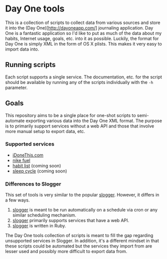 # Day One tools

This is a collection of scripts to collect data from various sources and store
it into the (Day One)[http://dayoneapp.com/] journaling application.  Day One
is a fantastic application so I'd like to put as much of the data about my
habits, Internet usage, goals, etc. into it as possible.  Luckily, the format
for Day One is simply XML in the form of OS X plists.  This makes it very easy
to import data into.

## Running scripts

Each script supports a single service.  The documentation, etc. for the script
should be available by running any of the scripts individually with the `-h`
parameter.

## Goals

This repository aims to be a single place for one-shot scripts to semi-automate
exporting various data into the Day One XML format.  The purpose is to
primarily support services without a web API and those that involve more manual
setup to export data, etc.

### Supported services

- [iDoneThis.com](http://idonethis.com)
- [nike fuel](http://nikeplus.nike.com/)
- [habit list](http://habitlist.com/) (coming soon)
- [sleep cycle](http://sleepcycle.com/) (coming soon)

### Differences to Slogger

This set of tools is very similar to the popular
[slogger](https://github.com/ttscoff/Slogger).  However, it differs in a few
ways.

1. [slogger](https://github.com/ttscoff/Slogger) is meant to be run
   automatically on a schedule via cron or any similar scheduling mechanism.
2. [slogger](https://github.com/ttscoff/Slogger) primarily supports services
   that have a web API.
3. [slogger](https://github.com/ttscoff/Slogger) is written in Ruby.

The Day One tools collection of scripts is meant to fill the gap regarding
unsupported services in Slogger.  In addition, it's a different mindset in that
these scripts could be automated but the services they import from are lesser
used and possibly more difficult to export data from.
